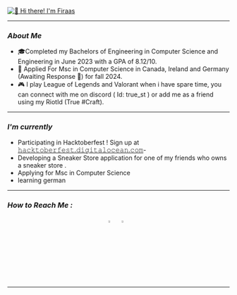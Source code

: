 <a href="#"><img src="Animation4.gif" alt="👋 Hi there! I'm Firaas" title="👋 Hi there! I'm Firaas"/></a>
<hr>
<em><h3>About Me</h3></em>

- 🎓Completed my Bachelors of Engineering in Computer Science and Engineering in June 2023 with a GPA of 8.12/10.
- 📃 Applied For Msc in Computer Science in Canada, Ireland and Germany (Awaiting Response 🤞) for fall 2024.
- 🎮 I play League of Legends and Valorant when i have spare time, you can connect with me on discord  ( Id: true_st ) or add me as a friend using my RiotId (True #Craft).

<hr>

<em><h3>I'm currently</h3></em>

- Participating in Hacktoberfest ! Sign up at <a href="https://hacktoberfest.digitalocean.com/">𝚑𝚊𝚌𝚔𝚝𝚘𝚋𝚎𝚛𝚏𝚎𝚜𝚝.𝚍𝚒𝚐𝚒𝚝𝚊𝚕𝚘𝚌𝚎𝚊𝚗.𝚌𝚘𝚖</a>- 
- Developing a Sneaker Store application for one of my friends who owns a sneaker store .
- Applying for Msc in Computer Science
- learning german

<hr>

<em><h3>How to Reach Me :</h3></em>


<p align="center"><a href="https://www.linkedin.com/in/firaasahmed/"> <img src="https://img.icons8.com/color/48/000000/linkedin.png" width="3.5%"/></a> &nbsp; <a href="mailto:firaas.cs@gmail.com" > <img src="https://img.icons8.com/fluent/48/000000/gmail.png" width="3.5%"/></a>&nbsp; &nbsp;</p>

<hr>


